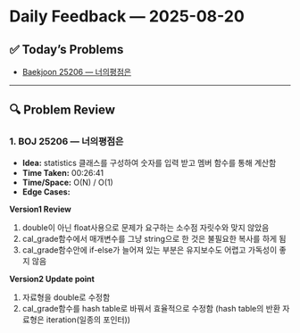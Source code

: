 # Daily Feedback — 2025-08-20

## ✅ Today’s Problems
- [Baekjoon 25206 — 너의평점은](../baekjoon/implementation/25206_너의평점은.cpp)

---

## 🔍 Problem Review
### 1. BOJ 25206 — 너의평점은
- **Idea:** statistics 클래스를 구성하여 숫자를 입력 받고 멤버 함수를 통해 계산함
- **Time Taken:** 00:26:41
- **Time/Space:** O(N) / O(1)
- **Edge Cases:** 

**Version1 Review**
1. double이 아닌 float사용으로 문제가 요구하는 소수점 자릿수와 맞지 않았음
2. cal_grade함수에서 매개변수를 그냥 string으로 한 것은 불필요한 복사를 하게 됨
3. cal_grade함수안에 if-else가 늘어져 있는 부분은 유지보수도 어렵고 가독성이 좋지 않음

**Version2 Update point**
1. 자료형을 double로 수정함
2. cal_grade함수를 hash table로 바꿔서 효율적으로 수정함 (hash table의 반환 자료형은 iteration(일종의 포인터))